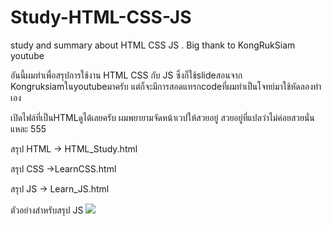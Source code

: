 # Study-HTML-CSS-JS
study and summary about HTML CSS JS . Big thank to KongRukSiam youtube

อันนี้ผมทำเพื่อสรุปการใช้งาน HTML CSS กับ JS ซึ่งก็ใช้slideสอนจาก Kongruksiamในyoutubeมาครับ
แต่ก็จะมีการสอดแทรกcodeที่ผมทำเป็นโจทย์มาใช้หัดลองทำเอง

เปิดไฟล์ที่เป็นHTMLดูได้เลยครับ ผมพยายามจัดหน้าเวปให้สวยอยู่ สวยอยู่ที่แปลว่าไม่ค่อยสวยนั่นแหละ 555

สรุป HTML -> HTML_Study.html

สรุป CSS ->LearnCSS.html

สรุป JS -> Learn_JS.html

ตัวอย่างสำหรับสรุป JS
![](https://github.com/PaulpolS/Study-HTML-CSS-JS/blob/main/%E0%B8%81%E0%B8%B2%E0%B8%A3%E0%B8%9A%E0%B8%B1%E0%B8%99%E0%B8%97%E0%B8%B6%E0%B8%81%E0%B8%AB%E0%B8%99%E0%B9%89%E0%B8%B2%E0%B8%88%E0%B8%AD%202022-03-07%20%E0%B9%80%E0%B8%A7%E0%B8%A5%E0%B8%B2%2009.31.13.gif)
